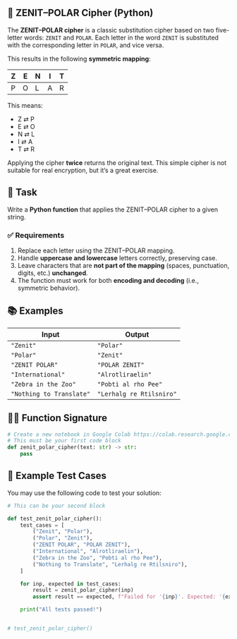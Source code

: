 ## 🧭 ZENIT–POLAR Cipher (Python)

The **ZENIT–POLAR cipher** is a classic substitution cipher based on two five-letter words: `ZENIT` and `POLAR`. Each letter in the word `ZENIT` is substituted with the corresponding letter in `POLAR`, and vice versa.

This results in the following **symmetric mapping**:

| Z | E | N | I | T |
| - | - | - | - | - |
| P | O | L | A | R |

This means:

* Z ⇄ P
* E ⇄ O
* N ⇄ L
* I ⇄ A
* T ⇄ R

Applying the cipher **twice** returns the original text. This simple cipher is not suitable for real encryption, but it’s a great exercise.

## 📝 Task

Write a **Python function** that applies the ZENIT–POLAR cipher to a given string.

### ✅ Requirements

1. Replace each letter using the ZENIT–POLAR mapping.
2. Handle **uppercase and lowercase** letters correctly, preserving case.
3. Leave characters that are **not part of the mapping** (spaces, punctuation, digits, etc.) **unchanged**.
4. The function must work for both **encoding and decoding** (i.e., symmetric behavior).


## 📚 Examples

| Input                    | Output                    |
| ------------------------ | ------------------------- |
| `"Zenit"`                | `"Polar"`                 |
| `"Polar"`                | `"Zenit"`                 |
| `"ZENIT POLAR"`          | `"POLAR ZENIT"`           |
| `"International"`        | `"Alrotliraelin"`       |
| `"Zebra in the Zoo"`     | `"Pobti al rho Pee"`      |
| `"Nothing to Translate"` | `"Lerhalg re Rtilsniro"` |


## 🧑‍💻 Function Signature

```python
# Create a new notebook in Google Colab https://colab.research.google.com/
# This must be your first code block
def zenit_polar_cipher(text: str) -> str:
    pass
```

## 🧪 Example Test Cases

You may use the following code to test your solution:

```python
# This can be your second block

def test_zenit_polar_cipher():
    test_cases = [
        ("Zenit", "Polar"),
        ("Polar", "Zenit"),
        ("ZENIT POLAR", "POLAR ZENIT"),
        ("International", "Alrotliraelin"),
        ("Zebra in the Zoo", "Pobti al rho Pee"),
        ("Nothing to Translate", "Lerhalg re Rtilsniro"),
    ]

    for inp, expected in test_cases:
        result = zenit_polar_cipher(inp)
        assert result == expected, f"Failed for '{inp}'. Expected: '{expected}', Got: '{result}'"

    print("All tests passed!")


# test_zenit_polar_cipher()
```
